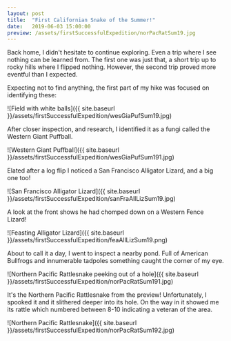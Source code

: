 ```yaml
---
layout: post
title:  "First Californian Snake of the Summer!"
date:   2019-06-03 15:00:00
preview: /assets/firstSuccessfulExpedition/norPacRatSum19.jpg
---
```


Back home, I didn't hesitate to continue exploring. Even a trip where I see nothing can be learned from. The first one was just that, a short trip up to rocky hills where I flipped nothing. However, the second trip proved more eventful than I expected.

Expecting not to find anything, the first part of my hike was focused on identifying these:

![Field with white balls]({{ site.baseurl }}/assets/firstSuccessfulExpedition/wesGiaPufSum19.jpg)

After closer inspection, and research, I identified it as a fungi called the Western Giant Puffball.

![Western Giant Puffball]({{ site.baseurl }}/assets/firstSuccessfulExpedition/wesGiaPufSum191.jpg)

Elated after a log flip I noticed a San Francisco Alligator Lizard, and a big one too!

![San Francisco Alligator Lizard]({{ site.baseurl }}/assets/firstSuccessfulExpedition/sanFraAllLizSum19.jpg)

A look at the front shows he had chomped down on a Western Fence Lizard!

![Feasting Alligator Lizard]({{ site.baseurl }}/assets/firstSuccessfulExpedition/feaAllLizSum19.png)

About to call it a day, I went to inspect a nearby pond. Full of American Bullfrogs and innumerable tadpoles something caught the corner of my eye.

![Northern Pacific Rattlesnake peeking out of a hole]({{ site.baseurl }}/assets/firstSuccessfulExpedition/norPacRatSum191.jpg)

It's the Northern Pacific Rattlesnake from the preview! Unfortunately, I spooked it and it slithered deeper into its hole. On the way in it showed me its rattle which numbered between 8-10 indicating a veteran of the area.

![Northern Pacific Rattlesnake]({{ site.baseurl }}/assets/firstSuccessfulExpedition/norPacRatSum192.jpg)